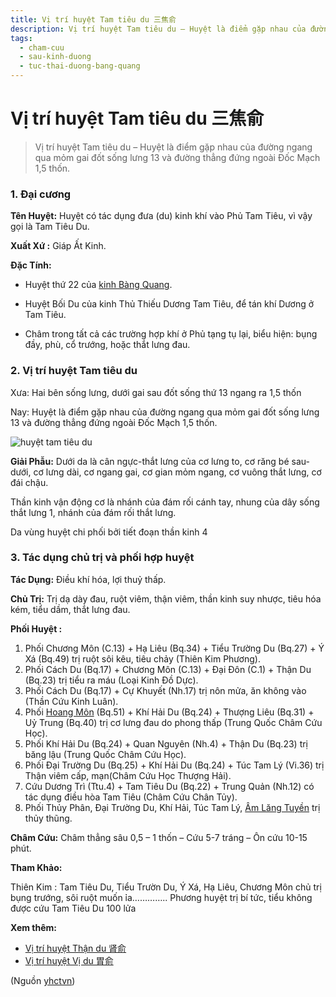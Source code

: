 ```yaml
---
title: Vị trí huyệt Tam tiêu du 三焦俞
description: Vị trí huyệt Tam tiêu du – Huyệt là điểm gặp nhau của đường ngang qua mỏm gai đốt sống lưng 13 và đường thẳng đứng ngoài Đốc Mạch 1,5 thốn.
tags:
  - cham-cuu
  - sau-kinh-duong
  - tuc-thai-duong-bang-quang
---
```


# Vị trí huyệt Tam tiêu du 三焦俞 

> Vị trí huyệt Tam tiêu du – Huyệt là điểm gặp nhau của đường ngang qua mỏm gai đốt sống lưng 13 và đường thẳng đứng ngoài Đốc Mạch 1,5 thốn.

### 1. Đại cương

**Tên Huyệt:** Huyệt có tác dụng đưa (du) kinh khí vào Phủ Tam Tiêu, vì vậy gọi là Tam Tiêu Du.

**Xuất Xứ :** Giáp Ất Kinh.

**Đặc Tính:**

+ Huyệt thứ 22 của [kinh Bàng Quang](/yhctvn/kinh-tuc-thai-duong-bang-quang).

+ Huyệt Bối Du của kinh Thủ Thiếu Dương Tam Tiêu, để tán khí Dương ở Tam Tiêu.

+ Châm trong tất cả các trường hợp khí ở Phủ tạng tụ lại, biểu hiện: bụng đầy, phù, cổ trướng, hoặc thắt lưng đau.

### 2. Vị trí huyệt Tam tiêu du

Xưa: Hai bên sống lưng, dưới gai sau đốt sống thứ 13 ngang ra 1,5 thốn

Nay: Huyệt là điểm gặp nhau của đường ngang qua mỏm gai đốt sống lưng 13 và đường thẳng đứng ngoài Đốc Mạch 1,5 thốn.

![huyệt tam tiêu du](/imgs/yhctvn/huyet-tam-tieu-du-300x169.jpg)

**Giải Phẫu:** Dưới da là cân ngực-thắt lưng của cơ lưng to, cơ răng bé sau-dưới, cơ lưng dài, cơ ngang gai, cơ gian mỏm ngang, cơ vuông thắt lưng, cơ đái chậu.

Thần kinh vận động cơ là nhánh của đám rối cánh tay, nhung của dây sống thắt lưng 1, nhánh của đám rối thắt lưng.

Da vùng huyệt chi phối bởi tiết đoạn thần kinh 4

### 3. Tác dụng chủ trị và phối hợp huyệt

**Tác Dụng:** Điều khí hóa, lợi thuỷ thấp.

**Chủ Trị:** Trị dạ dày đau, ruột viêm, thận viêm, thần kinh suy nhược, tiêu hóa kém, tiểu dầm, thắt lưng đau.

**Phối Huyệt :**

1. Phối Chương Môn (C.13) + Hạ Liêu (Bq.34) + Tiểu Trường Du (Bq.27) + Ý Xá (Bq.49) trị ruột sôi kêu, tiêu chảy (Thiên Kim Phương).
2. Phối Cách Du (Bq.17) + Chương Môn (C.13) + Đại Đôn (C.1) + Thận Du (Bq.23) trị tiểu ra máu (Loại Kinh Đồ Dực).
3. Phối Cách Du (Bq.17) + Cự Khuyết (Nh.17) trị nôn mửa, ăn không vào (Thần Cứu Kinh Luân).
4. Phối [Hoang Môn](/yhctvn/vi-tri-huyet-hoang-mon-%e8%82%93%e9%97%a8) (Bq.51) + Khí Hải Du (Bq.24) + Thượng Liêu (Bq.31) + Uỷ Trung (Bq.40) trị cơ lưng đau do phong thấp (Trung Quốc Châm Cứu Học).
5. Phối Khí Hải Du (Bq.24) + Quan Nguyên (Nh.4) + Thận Du (Bq.23) trị băng lậu (Trung Quốc Châm Cứu Học).
6. Phối Đại Trường Du (Bq.25) + Khí Hải Du (Bq.24) + Túc Tam Lý (Vi.36) trị Thận viêm cấp, mạn(Châm Cứu Học Thượng Hải).
7. Cứu Dương Trì (Ttu.4) + Tam Tiêu Du (Bq.22) + Trung Quản (Nh.12) có tác dụng điều hòa Tam Tiêu (Châm Cứu Chân Tủy).
8. Phối Thủy Phân, Đại Trường Du, Khí Hải, Túc Tam Lý, [Âm Lăng Tuyền](/yhctvn/vi-tri-huyet-am-lang-tuyen-%e9%98%b4%e9%99%b5%e6%b3%89) trị thủy thũng.

**Châm Cứu:** Châm thẳng sâu 0,5 – 1 thốn – Cứu 5-7 tráng – Ôn cứu 10-15 phút.

**Tham Khảo:**

Thiên Kim : Tam Tiêu Du, Tiểu Trườn Du, Ý Xá, Hạ Liêu, Chương Môn chủ trị bụng trướng, sôi ruột muốn ỉa………….. Phương huyệt trị bí tức, tiểu không được cứu Tam Tiêu Du 100 lửa

**Xem thêm:**

* [Vị trí huyệt Thận du 肾俞](/yhctvn/vi-tri-huyet-than-du-%e8%82%be%e4%bf%9e)
* [Vị trí huyệt Vị du 胃俞](/yhctvn/vi-tri-huyet-vi-du-%e8%83%83%e4%bf%9e)

(Nguồn <a href="https://yhctvn.com/vi-tri-huyet-tam-tieu-du-三焦俞/" target="_blank">yhctvn</a>)
